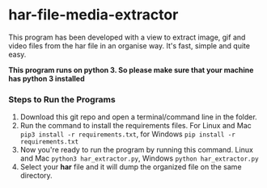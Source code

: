 # har-file-media-extractor
This program has been developed with a view to extract image, gif and video files from the har file in an organise way. It's fast, simple and quite easy. 

**This program runs on python 3. So please make sure that your machine has python 3 installed**
### Steps to Run the Programs
1. Download this git repo and open a terminal/command line in the folder.  
2. Run the command to install the requirements files. For Linux and Mac `pip3 install -r requirements.txt`, for Windows `pip install -r requirements.txt`
3. Now you're ready to run the program by running this command. Linux and Mac `python3 har_extractor.py`, Windows `python har_extractor.py`
4. Select your **har** file and it will dump the organized file on the same directory. 
